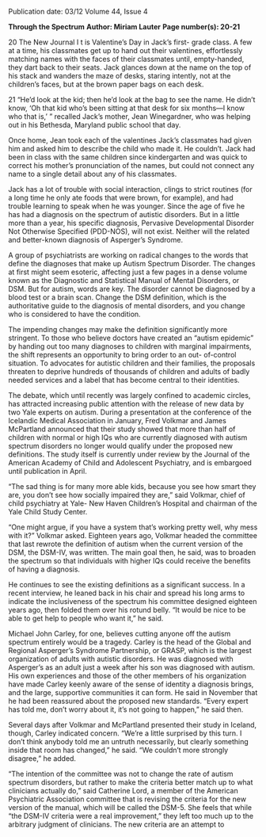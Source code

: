 Publication date: 03/12
Volume 44, Issue 4

**Through the Spectrum**
**Author: Miriam Lauter**
**Page number(s): 20-21**

20
The New Journal
I
t is Valentine’s Day in Jack’s first-
grade class. A few at a time, his 
classmates get up to hand out 
their valentines, effortlessly matching 
names with the faces of their 
classmates until, empty-handed, they 
dart back to their seats. Jack glances 
down at the name on the top of his 
stack and wanders the maze of desks, 
staring intently, not at the children’s 
faces, but at the brown paper bags on 
each desk.


21
“He’d look at the kid; then he’d 
look at the bag to see the name. He 
didn’t know, ‘Oh that kid who’s been 
sitting at that desk for six months—I 
know who that is,’ ” recalled Jack’s 
mother, Jean Winegardner, who was 
helping out in his Bethesda, Maryland 
public school that day. 

Once home, Jean took each of 
the valentines Jack’s classmates had 
given him and asked him to describe 
the child who made it. He couldn’t. 
Jack had been in class with the same 
children 
since 
kindergarten 
and 
was quick to correct his mother’s 
pronunciation of the names, but could 
not connect any name to a single detail 
about any of his classmates. 

Jack has a lot of trouble with 
social interaction, clings to strict 
routines (for a long time he only ate 
foods that were brown, for example), 
and had trouble learning to speak 
when he was younger. Since the age 
of five he has had a diagnosis on the 
spectrum of autistic disorders. But in 
a little more than a year, his specific 
diagnosis, Pervasive Developmental 
Disorder Not Otherwise Specified 
(PDD-NOS), will not exist. Neither 
will the related and better-known 
diagnosis of Asperger’s Syndrome.  

A group of psychiatrists are 
working on radical changes to the 
words that define the diagnoses that 
make up Autism Spectrum Disorder. 
The changes at first might seem 
esoteric, affecting just a few pages in a 
dense volume known as the Diagnostic 
and Statistical Manual of Mental 
Disorders, or DSM. But for autism, 
words are key. The disorder cannot be 
diagnosed by a blood test or a brain 
scan. Change the DSM definition, 
which is the authoritative guide to the 
diagnosis of mental disorders, and 
you change who is considered to have 
the condition. 

The impending changes may 
make the definition significantly 
more stringent. To those who believe 
doctors have created an “autism 
epidemic” by handing out too many 
diagnoses to children with marginal 
impairments, the shift represents an 
opportunity to bring order to an out-
of-control situation. To advocates for 
autistic children and their families, 
the proposals threaten to deprive 
hundreds of thousands of children 
and adults of badly needed services 
and a label that has become central to 
their identities. 

The debate, which until recently 
was largely confined to academic 
circles, has attracted increasing public 
attention with the release of new data 
by two Yale experts on autism. During 
a presentation at the conference of 
the Icelandic Medical Association 
in January, Fred Volkmar and James 
McPartland announced that their 
study showed that more than half 
of children with normal or high IQs 
who are currently diagnosed with 
autism spectrum disorders no longer 
would qualify under the proposed 
new definitions. The study itself is 
currently under review by the Journal 
of the American Academy of Child 
and Adolescent Psychiatry, and is 
embargoed until publication in April.

“The sad thing is for many more 
able kids, because you see how smart 
they are, you don’t see how socially 
impaired they are,” said Volkmar, 
chief of child psychiatry at Yale-
New Haven Children’s Hospital and 
chairman of the Yale Child Study 
Center. 

“One might argue, if you have 
a system that’s working pretty well, 
why mess with it?” Volkmar asked. 
Eighteen years ago, Volkmar headed 
the committee that last rewrote the 
definition of autism when the current 
version of the DSM, the DSM-IV, 
was written. The main goal then, he 
said, was to broaden the spectrum 
so that individuals with higher IQs 
could receive the benefits of having a 
diagnosis. 

He continues to see the existing 
definitions as a significant success. 
In a recent interview, he leaned back 
in his chair and spread his long arms 
to indicate the inclusiveness of the 
spectrum his committee designed 
eighteen years ago, then folded them 
over his rotund belly. “It would be 
nice to be able to get help to people 
who want it,” he said.

Michael John Carley, for one, 
believes cutting anyone off the autism 
spectrum entirely would be a tragedy. 
Carley is the head of the Global 
and Regional Asperger’s Syndrome 
Partnership, or GRASP, which is the 
largest organization of adults with 
autistic disorders. He was diagnosed 
with Asperger’s as an adult just a 
week after his son was diagnosed 
with autism. His own experiences 
and those of the other members of 
his organization have made Carley 
keenly aware of the sense of identity 
a diagnosis brings, and the large, 
supportive communities it can form. 
He said in November that he had been 
reassured about the proposed new 
standards. “Every expert has told me, 
don’t worry about it, it’s not going to 
happen,” he said then.

Several days after Volkmar and 
McPartland presented their study 
in Iceland, though, Carley indicated 
concern. “We’re a little surprised by 
this turn. I don’t think anybody told 
me an untruth necessarily, but clearly 
something inside that room has 
changed,” he said. “We couldn’t more 
strongly disagree,” he added.

“The intention of the committee 
was not to change the rate of autism 
spectrum disorders, but rather to make 
the criteria better match up to what 
clinicians actually do,” said Catherine 
Lord, a member of the American 
Psychiatric Association committee 
that is revising the criteria for the new 
version of the manual, which will 
be called the DSM-5. She feels that 
while “the DSM-IV criteria were a real 
improvement,” they left too much up 
to the arbitrary judgment of clinicians. 
The new criteria are an attempt to